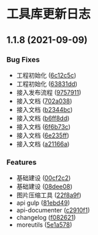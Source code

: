 # 工具库更新日志

## 1.1.8 (2021-09-09)


### Bug Fixes

* 工程初始化 ([6c12c5c](https://github.com/mr-kings/uni-utils/commit/6c12c5c64a0d7ef307ac064e15dd9a5c1a49d953))
* 工程初始化 ([63831dd](https://github.com/mr-kings/uni-utils/commit/63831dd5d5e9a94597184ca7b35a6d2b9af13d9f))
* 接入发布流程 ([9757911](https://github.com/mr-kings/uni-utils/commit/9757911a4ab45004c47ca778184af6c8fa8a0ed3))
* 接入文档 ([702a038](https://github.com/mr-kings/uni-utils/commit/702a038ff231fdd424e861e87edd029aba09682b))
* 接入文档 ([b2344bc](https://github.com/mr-kings/uni-utils/commit/b2344bcfc716c685427c2d8da52ae9720c004692))
* 接入文档 ([b6ff8dd](https://github.com/mr-kings/uni-utils/commit/b6ff8dda8e945923a1403977398c8e915842480f))
* 接入文档 ([6f6b73c](https://github.com/mr-kings/uni-utils/commit/6f6b73c9b11760d55d5ee7f0a4cb5325e0f3c923))
* 接入文档 ([6e235ff](https://github.com/mr-kings/uni-utils/commit/6e235ff26c7968f474f5abc078290d76df6273aa))
* 接入文档 ([a21166a](https://github.com/mr-kings/uni-utils/commit/a21166a9e87fe7339fe7875d79f43dc8ca39a81b))


### Features

* 基础建设 ([00cf2c2](https://github.com/mr-kings/uni-utils/commit/00cf2c237d47f1658aea37fb4a71c13251b8ab9e))
* 基础建设 ([08dee08](https://github.com/mr-kings/uni-utils/commit/08dee08a4598edd139214f6114f315bd8a01b44e))
* 图片压缩工具 ([22f8a9f](https://github.com/mr-kings/uni-utils/commit/22f8a9f487ede3a1c70e984bfc28a97ad62eda7c))
* api gulp ([81ebd49](https://github.com/mr-kings/uni-utils/commit/81ebd49062e1f864556f7aac13a0d897f616ed2f))
* api-documenter ([c2910f1](https://github.com/mr-kings/uni-utils/commit/c2910f16f86955a7786a33aee06acfc310337a8e))
* changelog ([f082621](https://github.com/mr-kings/uni-utils/commit/f082621a0d5f725e915e79c4a3bbe945e0dfe2d4))
* moreutils ([5e1a578](https://github.com/mr-kings/uni-utils/commit/5e1a578747788e46bc390b7a8cb1d65f6d9943b2))



